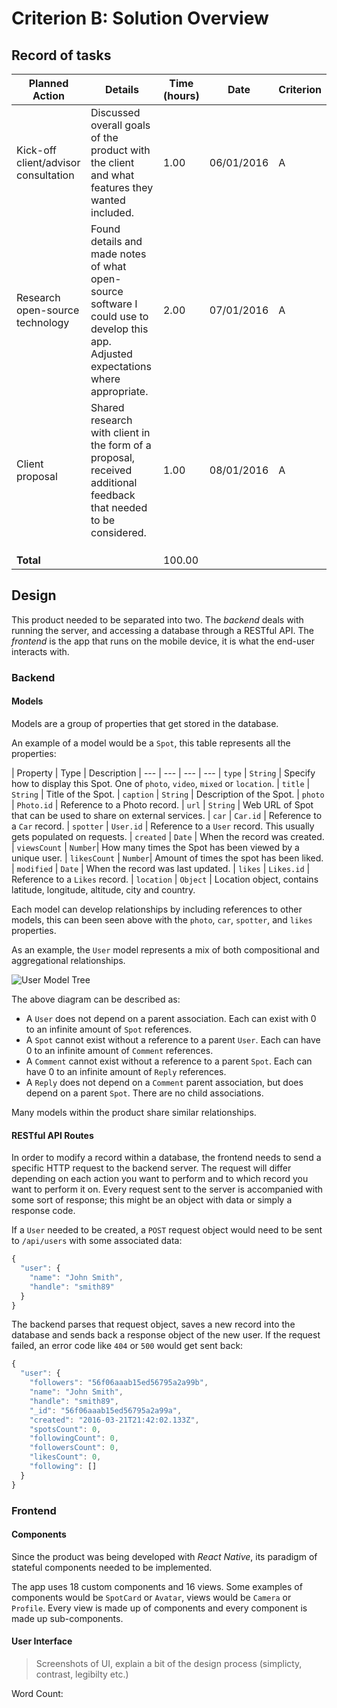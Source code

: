 # Criterion B: Solution Overview

## Record of tasks

| Planned Action | Details | Time (hours) | Date | Criterion |
|--------------------------------------|-------------------------------------------------------------------------------------------------------------------------------------|--------------|------------|-----------|
| Kick-off client/advisor consultation | Discussed overall goals of the product with the client and what features they wanted included. | 1.00 | 06/01/2016 | A |
| Research open-source technology | Found details and made notes of what open-source software I could use to develop this app. Adjusted expectations where appropriate. | 2.00 | 07/01/2016 | A |
| Client proposal | Shared research with client in the form of a proposal, received additional feedback that needed to be considered. | 1.00 | 08/01/2016 | A |
|  |  |  |  |  |
|  |  |  |  |  |
|  |  |  |  |  |
| **Total** |  | 100.00 |  |  |

## Design

This product needed to be separated into two. The *backend* deals with running the server, and accessing a database through a RESTful API. The *frontend* is the app that runs on the mobile device, it is what the end-user interacts with.

### Backend

#### Models

Models are a group of properties that get stored in the database.

An example of a model would be a `Spot`, this table represents all the properties:

| Property | Type | Description
| --- | --- | --- | ---
| `type` | `String` | Specify how to display this Spot. One of `photo`, `video`, `mixed` or `location`.
| `title` | `String` | Title of the Spot.
| `caption` | `String` | Description of the Spot.
| `photo` | `Photo.id` | Reference to a Photo record.
| `url` | `String` | Web URL of Spot that can be used to share on external services.
| `car` | `Car.id` | Reference to a `Car` record.
| `spotter` | `User.id` | Reference to a `User` record. This usually gets populated on requests.
| `created` | `Date` | When the record was created.
| `viewsCount` | `Number`| How many times the Spot has been viewed by a unique user.
| `likesCount` | `Number`| Amount of times the spot has been liked.
| `modified` | `Date` | When the record was last updated.
| `likes` | `Likes.id` | Reference to a `Likes` record.
| `location` | `Object` | Location object, contains latitude, longitude, altitude, city and country.

Each model can develop relationships by including references to other models, this can been seen above with the `photo`, `car`, `spotter`, and `likes` properties.

As an example, the `User` model represents a mix of both compositional and aggregational relationships.

![User Model Tree](https://dl.dropboxusercontent.com/u/61518573/locus-diagrams/user-horizontal-tree.svg)

The above diagram can be described as:

- A `User` does not depend on a parent association. Each can exist with 0 to an infinite amount of `Spot` references.
- A `Spot` cannot exist without a reference to a parent `User`. Each can have 0 to an infinite amount of `Comment` references.
- A `Comment` cannot exist without a reference to a parent `Spot`. Each can have 0 to an infinite amount of `Reply` references.
- A `Reply` does not depend on a `Comment` parent association, but does depend on a parent `Spot`. There are no child associations.

Many models within the product share similar relationships.

#### RESTful API Routes

In order to modify a record within a database, the frontend needs to send a specific HTTP request to the backend server. The request will differ depending on each action you want to perform and to which record you want to perform it on.
Every request sent to the server is accompanied with some sort of response; this might be an object with data or simply a response code.

If a `User` needed to be created, a `POST` request object would need to be sent to `/api/users` with some associated data:

```js
{
  "user": {
    "name": "John Smith",
    "handle": "smith89"
  }  
}
```

The backend parses that request object, saves a new record into the database and sends back a response object of the new user. If the request failed, an error code like `404` or `500` would get sent back:

```js
{
  "user": {
    "followers": "56f06aaab15ed56795a2a99b",
    "name": "John Smith",
    "handle": "smith89",
    "_id": "56f06aaab15ed56795a2a99a",
    "created": "2016-03-21T21:42:02.133Z",
    "spotsCount": 0,
    "followingCount": 0,
    "followersCount": 0,
    "likesCount": 0,
    "following": []
  }
}
```

### Frontend

#### Components

Since the product was being developed with *React Native*, its paradigm of stateful components needed to be implemented.

The app uses 18 custom components and 16 views. Some examples of components would be `SpotCard` or `Avatar`, views would be `Camera` or `Profile`. Every view is made up of components and every component is made up sub-components.

#### User Interface
> Screenshots of UI, explain a bit of the design process (simplicty, contrast, legibilty etc.)

Word Count: 